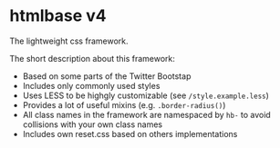 htmlbase v4
===========

The lightweight css framework.

The short description about this framework:
* Based on some parts of the Twitter Bootstap
* Includes only commonly used styles
* Uses LESS to be highgly customizable (see `/style.example.less`)
* Provides a lot of useful mixins (e.g. `.border-radius()`)
* All class names in the framework are namespaced by `hb-` to avoid collisions with your own class names
* Includes own reset.css based on others implementations